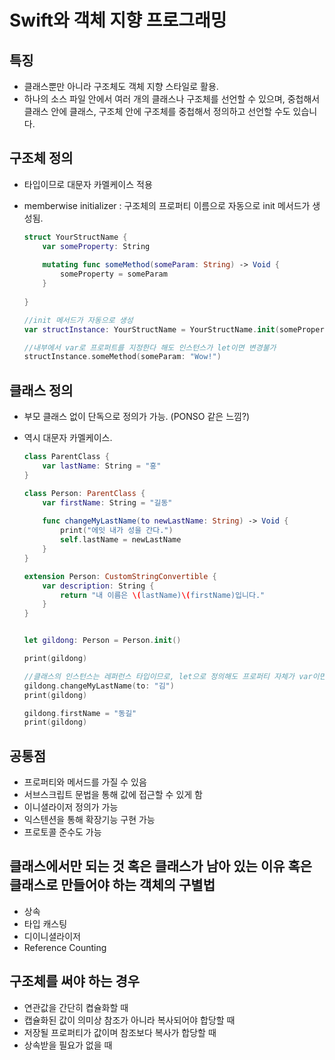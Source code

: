 # Swift와 객체 지향 프로그래밍

## 특징
- 클래스뿐만 아니라 구조체도 객체 지향 스타일로 활용.
- 하나의 소스 파일 안에서 여러 개의 클래스나 구조체를 선언할 수 있으며, 중첩해서 클래스 안에 클래스, 구조체 안에 구조체를 중첩해서 정의하고 선언할 수도 있습니다.

## 구조체 정의
- 타입이므로 대문자 카멜케이스 적용
- memberwise initializer : 구조체의 프로퍼티 이름으로 자동으로 init 메서드가 생성됨.

	```swift
	struct YourStructName {
	    var someProperty: String
	    
	    mutating func someMethod(someParam: String) -> Void {
	        someProperty = someParam
	    }
	    
	}
	
	//init 메서드가 자동으로 생성
	var structInstance: YourStructName = YourStructName.init(someProperty: "Hey!")
	
	//내부에서 var로 프로퍼트를 지정한다 해도 인스턴스가 let이면 변경불가
	structInstance.someMethod(someParam: "Wow!")
	
	
	```
	
## 클래스 정의
- 부모 클래스 없이 단독으로 정의가 가능. (PONSO 같은 느낌?)
- 역시 대문자 카멜케이스.

	```swift
	class ParentClass {
	    var lastName: String = "홍"
	}
	
	class Person: ParentClass {
	    var firstName: String = "길동"
	    
	    func changeMyLastName(to newLastName: String) -> Void {
	        print("에잇 내가 성을 간다.")
	        self.lastName = newLastName
	    }    
	}
	
	extension Person: CustomStringConvertible {
	    var description: String {
	        return "내 이름은 \(lastName)\(firstName)입니다."
	    }
	}
	
	
	let gildong: Person = Person.init()
	
	print(gildong)
	
	//클래스의 인스턴스는 레퍼런스 타입이므로, let으로 정의해도 프로퍼티 자체가 var이면 다른 값을 할당 가능.
	gildong.changeMyLastName(to: "김")
	print(gildong)
	
	gildong.firstName = "동길"
	print(gildong)
	
	```
	
## 공통점
- 프로퍼티와 메서드를 가질 수 있음
- 서브스크립트 문법을 통해 값에 접근할 수 있게 함
- 이니셜라이저 정의가 가능
- 익스텐션을 통해 확장기능 구현 가능
- 프로토콜 준수도 가능

## 클래스에서만 되는 것 혹은 클래스가 남아 있는 이유 혹은 클래스로 만들어야 하는 객체의 구별법
- 상속
- 타입 캐스팅
- 디이니셜라이저
- Reference Counting

## 구조체를 써야 하는 경우
- 연관값을 간단히 켭슐화할 때
- 캡슐화된 값이 의미상 참조가 아니라 복사되어야 합당할 때
- 저장될 프로퍼티가 값이며 참조보다 복사가 합당할 때
- 상속받을 필요가 없을 때

